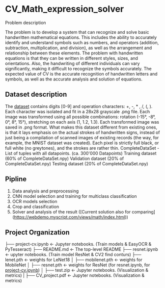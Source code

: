 # CV_Math_expression_solver

Problem description

 The problem is to develop a system that can recognize and solve basic handwritten mathematical equations. This includes the ability to accurately identify and understand symbols such as numbers, and operators (addition, subtraction, multiplication, and division), as well as the arrangement and relationship between these elements. 
 The problem with handwritten equations is that they can be written in different styles, sizes, and orientations. Also, the handwriting of different individuals can vary significantly, making it difficult to recognize the symbols accurately. The expected value of CV  is the accurate recognition of handwritten letters and symbols, as well as the accurate analysis and solution of equations.

## Dataset description 

  The [dataset](https://www.kaggle.com/datasets/michelheusser/handwritten-digits-and-operators/data) contains digits [0-9] and operation characters: +, -, * , /, (, ).
Each character was isolated and fit in a 28x28 grayscale .png file. Each image was transformed using all possible combinations: rotation (-15°, -8°, 0°, 8°, 15°), stretching on each axis (1, 1.2, 1.3). Each transformed image was saved in .png format.
  What makes this dataset different from existing ones, is that it lays emphasis on the actual strokes of handwritten signs, instead of just being a compilation of scanned images of existing records (the way, for example, the MNIST dataset was created). Each pixel is strictly full black, or full white (no greytones), and the strokes are rather thin.
CompleteDataSet - List of tuples with all datapoints. (ca. 300'000 Datapoints)
Training dataset (60% of CompleteDataSet.npy)
Validation dataset (20% of CompleteDataSet.npy)
Testing dataset (20% of CompleteDataSet.npy)


## Pipline

  1. Data analysis and preprocessing
  2. CNN model selection and training for multiclass classification
  3. OCR models selection
  4. Crop and classification
  5. Solver and analysis of the result ([Current solution also for comparing]
(https://webdemo.myscript.com/views/math/index.html))

## Project Organization
  ├── project-cv.ipynb        <- Jupyter notebooks. (Train models & EasyOCR & PyTesseract)
   ├── README.md               <- The top-level README
   ├── resnet.ipynb            <- upyter notebooks. (Train model ResNet & CV2 find conturs)
   ├── lenet.pth               <- weights for LeNet18
   │
   ├── mobilenet.pth           <- weights for MobileNet
   │
   ├── resnet.pth              <- weights for ResNet (for resnet.ipynb, for [project-cv.ipynb](https://drive.google.com/file/d/19KQOwUfYnX3LJafsa-oT_E3hqA9s0HHP/view?usp=sharing))
   │
   ├── test.zip                <- Jupyter notebooks. (Visualization & metrics)
   |
   ├── CV_project.pdf          <- Jupyter notebooks. (Visualization & metrics)


